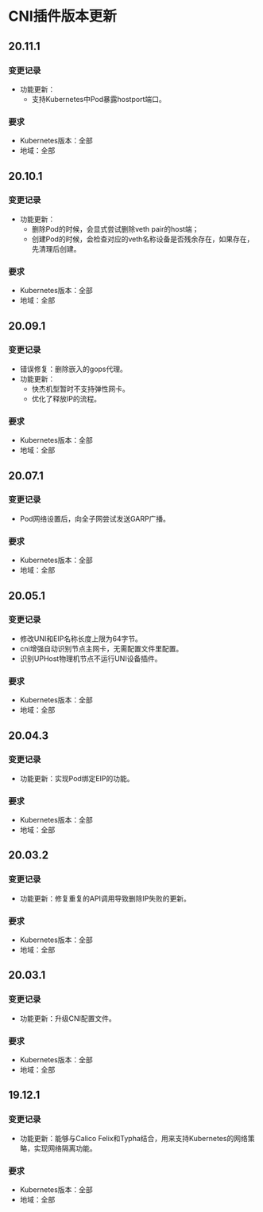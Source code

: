 # CNI插件版本更新

## 20.11.1

### 变更记录

* 功能更新：
  * 支持Kubernetes中Pod暴露hostport端口。

### 要求

* Kubernetes版本：全部
* 地域：全部

## 20.10.1

### 变更记录

* 功能更新：
  * 删除Pod的时候，会显式尝试删除veth pair的host端；
  * 创建Pod的时候，会检查对应的veth名称设备是否残余存在，如果存在，先清理后创建。

### 要求

* Kubernetes版本：全部
* 地域：全部

## 20.09.1

### 变更记录

* 错误修复：删除嵌入的gops代理。
* 功能更新：
  * 快杰机型暂时不支持弹性网卡。
  * 优化了释放IP的流程。

### 要求

* Kubernetes版本：全部
* 地域：全部

## 20.07.1

### 变更记录

* Pod网络设置后，向全子网尝试发送GARP广播。

### 要求

* Kubernetes版本：全部
* 地域：全部

## 20.05.1

### 变更记录

* 修改UNI和EIP名称长度上限为64字节。
* cni增强自动识别节点主网卡，无需配置文件里配置。
* 识别UPHost物理机节点不运行UNI设备插件。

### 要求

* Kubernetes版本：全部
* 地域：全部

## 20.04.3

### 变更记录

* 功能更新：实现Pod绑定EIP的功能。

### 要求

* Kubernetes版本：全部
* 地域：全部

## 20.03.2

### 变更记录

* 功能更新：修复重复的API调用导致删除IP失败的更新。

### 要求

* Kubernetes版本：全部
* 地域：全部

## 20.03.1

### 变更记录

* 功能更新：升级CNI配置文件。

### 要求

* Kubernetes版本：全部
* 地域：全部

## 19.12.1

### 变更记录

* 功能更新：能够与Calico Felix和Typha结合，用来支持Kubernetes的网络策略，实现网络隔离功能。

### 要求

* Kubernetes版本：全部
* 地域：全部
